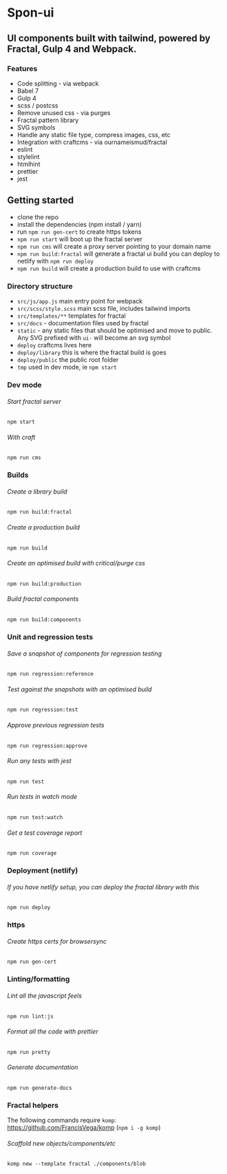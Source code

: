 # Spon-ui

## UI components built with tailwind, powered by Fractal, Gulp 4 and Webpack.

### Features

- Code splitting - via webpack
- Babel 7
- Gulp 4
- scss / postcss
- Remove unused css - via purges
- Fractal pattern library
- SVG symbols
- Handle any static file type, compress images, css, etc
- Integration with craftcms - via ournameismud/fractal
- eslint
- stylelint
- htmlhint
- prettier
- jest

## Getting started

- clone the repo
- install the dependencies (npm install / yarn)
- run `npm run gen-cert` to create https tokens
- `npm run start` will boot up the fractal server
- `npm run cms` will create a proxy server pointing to your domain name
- `npm run build:fractal` will generate a fractal ui build you can deploy to netlify with `npm run deploy`
- `npm run build` will create a production build to use with craftcms

### Directory structure

- `src/js/app.js` main entry point for webpack
- `src/scss/style.scss` main scss file, includes tailwind imports
- `src/templates/**` templates for fractal
- `src/docs` - documentation files used by fractal
- `static` - any static files that should be optimised and move to public. Any SVG prefixed with `ui-` will become an svg symbol
- `deploy` craftcms lives here
- `deploy/library` this is where the fractal build is goes
- `deploy/public` the public root folder
- `tmp` used in dev mode, ie `npm start`

### Dev mode

###### Start fractal server

`npm start`

###### With craft

`npm run cms`

### Builds

###### Create a library build

`npm run build:fractal`

###### Create a production build

`npm run build`

###### Create an optimised build with critical/purge css

`npm run build:production`

###### Build fractal components

`npm run build:components`

### Unit and regression tests

###### Save a snapshot of components for regression testing

`npm run regression:reference`

###### Test against the snapshots with an optimised build

`npm run regression:test`

###### Approve previous regression tests

`npm run regression:approve`

###### Run any tests with jest

`npm run test`

###### Run tests in watch mode

`npm run test:watch`

###### Get a test coverage report

`npm run coverage`

### Deployment (netlify)

###### If you have netlify setup, you can deploy the fractal library with this

`npm run deploy`

### https

###### Create https certs for browsersync

`npm run gen-cert`

### Linting/formatting

###### Lint all the javascript feels

`npm run lint:js`

###### Format all the code with prettier

`npm run pretty`

###### Generate documentation

`npm run generate-docs`

### Fractal helpers

The following commands require `komp`: https://github.com/FrancisVega/komp (`npm i -g komp`)

###### Scaffold new objects/components/etc

`komp new --template fractal ./components/blob`
